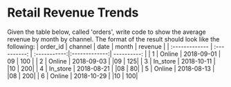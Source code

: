 # Retail Revenue Trends
Given the table below, called 'orders', write code to show the average revenue
by month by channel. The format of the result should look like the following:
| order_id     | channel     | date     | month     | revenue   |
| :------------- | :----------: | :-----------:|:-------------:| ----------: |
|  1 | Online   | 2018-09-01    | 09  | 100  |
| 2  | Online | 2018-09-03 \| |09   | 125|
| 3  | In_store | 2018-10-11 \| |10   | 200|
| 4  | In_store | 2018-08-21 \| |08   | 80|
| 5 | Online | 2018-08-13 \| |08   | 200|
| 6  | Online | 2018-10-29 \| |10  | 100|
